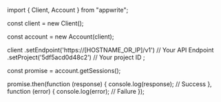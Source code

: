 import { Client, Account } from "appwrite";

const client = new Client();

const account = new Account(client);

client
    .setEndpoint('https://[HOSTNAME_OR_IP]/v1') // Your API Endpoint
    .setProject('5df5acd0d48c2') // Your project ID
;

const promise = account.getSessions();

promise.then(function (response) {
    console.log(response); // Success
}, function (error) {
    console.log(error); // Failure
});